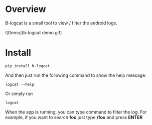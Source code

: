 # Overview

B-logcat is a small tool to view / filter the android logs. 

![Demo](b-logcat demo.gif)

# Install

```
pip install b-logcat
```

And then just run the following command to show the help message:

```
logcat --help
```

Or simply run

```
logcat
```

When the app is running, you can type command to filter the log. For example, if you want to search **foo** just type **/foo** and press **ENTER**

